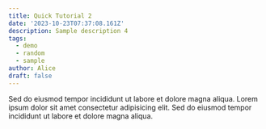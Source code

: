 ```yaml
---
title: Quick Tutorial 2
date: '2023-10-23T07:37:08.161Z'
description: Sample description 4
tags:
  - demo
  - random
  - sample
author: Alice
draft: false
---
```


Sed do eiusmod tempor incididunt ut labore et dolore magna aliqua.
Lorem ipsum dolor sit amet consectetur adipisicing elit.
Sed do eiusmod tempor incididunt ut labore et dolore magna aliqua.